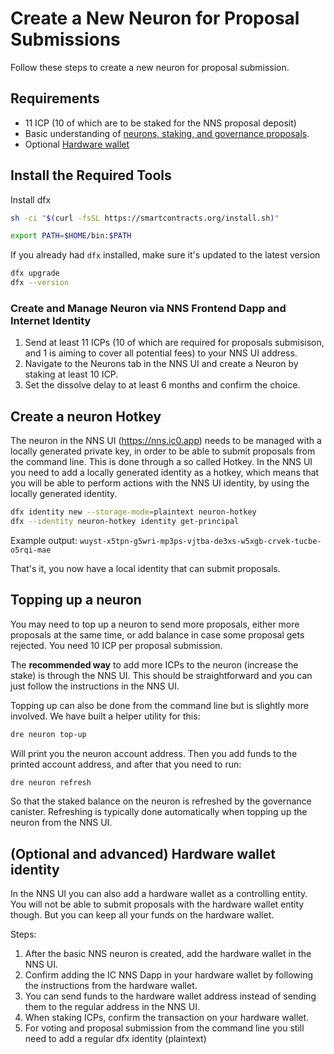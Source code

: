 # Create a New Neuron for Proposal Submissions

Follow these steps to create a new neuron for proposal submission.

## Requirements

- 11 ICP (10 of which are to be staked for the NNS proposal deposit)
- Basic understanding of [neurons, staking, and governance proposals](https://internetcomputer.org/docs/current/tokenomics/nns/nns-staking-voting-rewards).
- Optional [Hardware wallet](https://www.ledger.com/)

## Install the Required Tools

Install dfx
```bash
sh -ci "$(curl -fsSL https://smartcontracts.org/install.sh)"
```

```bash
export PATH=$HOME/bin:$PATH
```

If you already had `dfx` installed, make sure it's updated to the latest version
```bash
dfx upgrade
dfx --version
```

### Create and Manage Neuron via NNS Frontend Dapp and Internet Identity

1. Send at least 11 ICPs (10 of which are required for proposals submisison, and 1 is aiming to cover all potential fees) to your NNS UI address.
2. Navigate to the Neurons tab in the NNS UI and create a Neuron by staking at least 10 ICP.
3. Set the dissolve delay to at least 6 months and confirm the choice.

## Create a neuron Hotkey

The neuron in the NNS UI (https://nns.ic0.app) needs to be managed with a locally generated private key, in order to be able to submit proposals from the command line.
This is done through a so called Hotkey. In the NNS UI you need to add a locally generated identity as a hotkey, which means that you will be able to perform actions with the NNS UI identity, by using the locally generated identity.

```bash
dfx identity new --storage-mode=plaintext neuron-hotkey
dfx --identity neuron-hotkey identity get-principal
```
Example output: `wuyst-x5tpn-g5wri-mp3ps-vjtba-de3xs-w5xgb-crvek-tucbe-o5rqi-mae`

That's it, you now have a local identity that can submit proposals.

## Topping up a neuron

You may need to top up a neuron to send more proposals, either more proposals at the same time, or add balance in case some proposal gets rejected. You need 10 ICP per proposal submission.

The **recommended way** to add more ICPs to the neuron (increase the stake) is through the NNS UI. This should be straightforward and you can just follow the instructions in the NNS UI.

Topping up can also be done from the command line but is slightly more involved. We have built a helper utility for this:

```bash
dre neuron top-up
```
Will print you the neuron account address. Then you add funds to the printed account address, and after that you need to run:

```bash
dre neuron refresh
```

So that the staked balance on the neuron is refreshed by the governance canister. Refreshing is typically done automatically when topping up the neuron from the NNS UI.

## (Optional and advanced) Hardware wallet identity

In the NNS UI you can also add a hardware wallet as a controlling entity. You will not be able to submit proposals with the hardware wallet entity though. But you can keep all your funds on the hardware wallet.

Steps:

1. After the basic NNS neuron is created, add the hardware wallet in the NNS UI.
2. Confirm adding the IC NNS Dapp in your hardware wallet by following the instructions from the hardware wallet.
3. You can send funds to the hardware wallet address instead of sending them to the regular address in the NNS UI.
4. When staking ICPs, confirm the transaction on your hardware wallet.
5. For voting and proposal submission from the command line you still need to add a regular dfx identity (plaintext)
